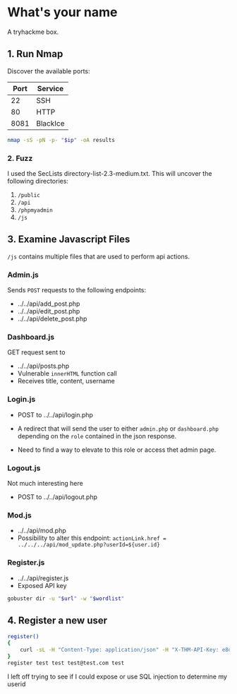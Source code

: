 # What's your name
A tryhackme box.

## 1. Run Nmap
Discover the available ports:

| Port | Service |
| ---- | ------- |
| 22 | SSH |
| 80 | HTTP |
| 8081 | BlackIce |

```sh
nmap -sS -pN -p- "$ip" -oA results
```

### 2. Fuzz
I used the SecLists directory-list-2.3-medium.txt. This will uncover the following directories:

1. `/public`
2. `/api`
3. `/phpmyadmin`
3. `/js`

## 3. Examine Javascript Files
`/js` contains multiple files that are used to perform api actions.

### Admin.js
Sends `POST` requests to the following endpoints:
- ../../api/add_post.php
- ../../api/edit_post.php
- ../../api/delete_post.php

### Dashboard.js
GET request sent to 
- ../../api/posts.php
- Vulnerable `innerHTML` function call
- Receives title, content, username

### Login.js
- POST to ../../api/login.php
- A redirect that will send the user to either `admin.php` or `dashboard.php` depending on the `role` contained in the json response.

- Need to find a way to elevate to this role or access thet admin page.

### Logout.js
Not much interesting here
- POST to ../../api/logout.php

### Mod.js
- ../../api/mod.php
- Possibility to alter this endpoint: `actionLink.href = ../../../api/mod_update.php?userId=${user.id}`

### Register.js
- ../../api/register.js
- Exposed API key 


```sh
gobuster dir -u "$url" -w "$wordlist"
```

## 4. Register a new user
```sh
register()
{
    curl -sL -H "Content-Type: application/json" -H "X-THM-API-Key: e8d25b4208b80008a9e15c8698640e85" "$url/api/register.php" -d "{\"username\":\"$1\",\"password\":\"$2\",\"email\":\"$3\",\"name\":\"$4\"}"
}
register test test test@test.com test
```

I left off trying to see if I could expose or use SQL injection to determine my userid
